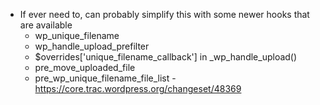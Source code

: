 * If ever need to, can probably simplify this with some newer hooks that are available
	* wp_unique_filename
	* wp_handle_upload_prefilter
	* $overrides['unique_filename_callback'] in _wp_handle_upload()
	* pre_move_uploaded_file
	* pre_wp_unique_filename_file_list - https://core.trac.wordpress.org/changeset/48369
